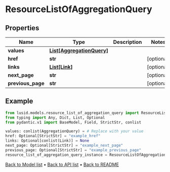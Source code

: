 # ResourceListOfAggregationQuery

## Properties
Name | Type | Description | Notes
------------ | ------------- | ------------- | -------------
**values** | [**List[AggregationQuery]**](AggregationQuery.md) |  | 
**href** | **str** |  | [optional] 
**links** | [**List[Link]**](Link.md) |  | [optional] 
**next_page** | **str** |  | [optional] 
**previous_page** | **str** |  | [optional] 
## Example

```python
from lusid.models.resource_list_of_aggregation_query import ResourceListOfAggregationQuery
from typing import Any, Dict, List, Optional
from pydantic.v1 import BaseModel, Field, StrictStr, conlist

values: conlist(AggregationQuery) = # Replace with your value
href: Optional[StrictStr] = "example_href"
links: Optional[conlist(Link)] = None
next_page: Optional[StrictStr] = "example_next_page"
previous_page: Optional[StrictStr] = "example_previous_page"
resource_list_of_aggregation_query_instance = ResourceListOfAggregationQuery(values=values, href=href, links=links, next_page=next_page, previous_page=previous_page)

```

[Back to Model list](../README.md#documentation-for-models) &#8226; [Back to API list](../README.md#documentation-for-api-endpoints) &#8226; [Back to README](../README.md)

